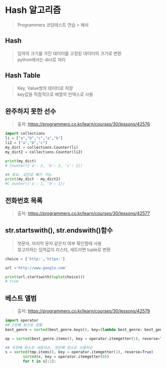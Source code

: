 # Hash 알고리즘
> Programmers 코딩테스트 연습 > 해쉬

## Hash
> 임의의 크기를 가진 데이터를 고정된 데이터의 크기로 변환       
> python에서는 dict로 처리

## Hash Table
> Key, Value쌍의 데이터로 저장      
> key값을 직접적으로 배열의 인덱스로 사용

## 완주하지 못한 선수
> 출처: https://programmers.co.kr/learn/courses/30/lessons/42576

```python
import collections
li = ["a","b","c","a","b"]
li2 = ["a","b","c"]
my_dict = collections.Counter(li)
my_dict2 = collections.Counter(li2)

print(my_dict)
# Counter({'a': 2, 'b': 2, 'c': 1})

## 중요. 같은값 뺴기 가능.
print(my_dict - my_dict2)
#C ounter({'a': 1, 'b': 1})

```

## 전화번호 목록
> 출처: https://programmers.co.kr/learn/courses/30/lessons/42577

## str.startswith(), str.endswith()함수
> 첫문자, 마지막 문자 같은지 여부 확인할때 사용     
> 찾고자하는 입력값이 리스타, 세트라면 tuple로 변환
```python
choice = ['http:','https:']

url ='http://www.google.com'

print(url.startswith(tuple(choice)))
# true

```

## 베스트 앨범
> 출처: https://programmers.co.kr/learn/courses/30/lessons/42579

```python
import operator
## 2번째 원소로 정렬
best_genre = sorted(best_genre.keys(), key=(lambda best_genre: best_genre[1]), reverse=True)

op = sorted(best_genre.items(), key = operator.itemgetter(1), reverse=True)

## 두번째 원소로 내림차순, 첫번쨰 원소로 오름차순
s = sorted(tmp.items(), key = operator.itemgetter(1), reverse=True)
        sorted(s, key = operator.itemgetter(0))
        for t in s[:2]:

```

